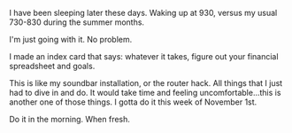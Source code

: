 I have been sleeping later these days. Waking up at 930, versus my usual 730-830 during the summer months. 

I'm just going with it.  No problem. 

I made an index card that says: whatever it takes, figure out your financial spreadsheet and goals. 

This is like my soundbar installation, or the router hack. All things that I just had to dive in and do. It would take time and feeling uncomfortable...this is another one of those things. I gotta do it this week of November 1st. 

Do it in the morning. When fresh.